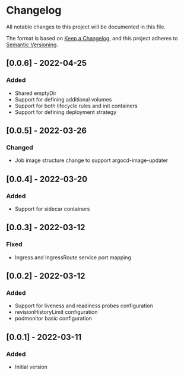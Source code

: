 # Changelog
All notable changes to this project will be documented in this file.

The format is based on [Keep a Changelog](https://keepachangelog.com/en/1.0.0/),
and this project adheres to [Semantic Versioning](https://semver.org/spec/v2.0.0.html).

## [0.0.6] - 2022-04-25
### Added
- Shared emptyDir
- Support for defining additional volumes
- Support for both lifecycle rules and init containers
- Support for defining deployment strategy

## [0.0.5] - 2022-03-26
### Changed
- Job image structure change to support argocd-image-updater

## [0.0.4] - 2022-03-20
### Added
- Support for sidecar containers

## [0.0.3] - 2022-03-12
### Fixed
- Ingress and IngressRoute service port mapping
## [0.0.2] - 2022-03-12
### Added
- Support for liveness and readiness probes configuration
- revisionHistoryLimit configuration
- podmonitor basic configuration

## [0.0.1] - 2022-03-11
### Added
- Initial version
